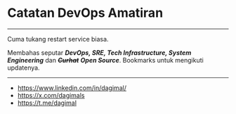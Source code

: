 # Catatan DevOps Amatiran

---

Cuma tukang restart service biasa.

Membahas seputar ***DevOps, SRE, Tech Infrastructure, System Engineering*** dan ***~~Curhat~~*** ***Open Source***. Bookmarks untuk mengikuti updatenya.

---

- https://www.linkedin.com/in/dagimal/
- https://x.com/dagimals
- https://t.me/dagimal
